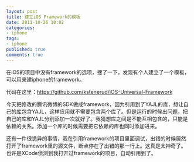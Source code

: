 ```yaml
---
layout: post
title: 建立iOS Framework的模板
date: 2011-10-26 10:02
categories:
- iphone
tags:
- iphone
published: true
comments: true
---
```

<p><p>在iOS的项目中没有framework的选项，搜了一下，发现有个人建立了一个模板，可以用来建iphone的framework。</p>
<p>代码在这里：<a href="https://github.com/kstenerud/iOS-Universal-Framework">https://github.com/kstenerud/iOS-Universal-Framework</a></p>
<p>今天把修改的腾讯微博的SDK做成framework，因为引用到了YAJL的库，想让自己的库包含YAJL，这样应用就不需要包含两个库了。但是运行的时候出问题，把自己的库和YAJL分别添加一次就好了。我猜想库之间是不能互相包含的，只能是依赖的关系。添加一个库的时候需要把它依赖的库也同时添加进来。</p>
<p>还有一件很诡异的事情，我在引用framework的项目里面调试，出错的时候居然打开了framework里的源文件，断点停在了出错的那一行上。这真是太神奇了。也许是XCode侦测到我打开过framework的项目，自动引用到了。</p></p>
